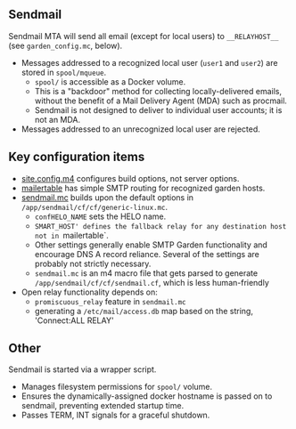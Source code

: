## Sendmail
Sendmail MTA will send all email (except for local users) to `__RELAYHOST__` (see `garden_config.mc`, below).
- Messages addressed to a recognized local user (`user1` and `user2`) are stored in `spool/mqueue`.
  - `spool/` is accessible as a Docker volume.
  - This is a "backdoor" method for collecting locally-delivered emails, without the benefit of a Mail Delivery Agent (MDA) such as procmail.
  - Sendmail is not designed to deliver to individual user accounts; it is not an MDA.
- Messages addressed to an unrecognized local user are rejected.

## Key configuration items
- [site.config.m4](site.config.m4) configures build options, not server options.
- [mailertable](mailertable) has simple SMTP routing for recognized garden hosts.
- [sendmail.mc](sendmail.mc) builds upon the default options in `/app/sendmail/cf/cf/generic-linux.mc`.
  - `confHELO_NAME` sets the HELO name.
  - `SMART_HOST' defines the fallback relay for any destination host not in `mailertable`.
  - Other settings generally enable SMTP Garden functionality and encourage DNS A record reliance.  Several of the settings are probably not strictly necessary.
  - `sendmail.mc` is an m4 macro file that gets parsed to generate `/app/sendmail/cf/cf/sendmail.cf`, which is less human-friendly
- Open relay functionality depends on:
  - `promiscuous_relay` feature in `sendmail.mc`
  - generating a `/etc/mail/access.db` map based on the string, 'Connect:ALL RELAY'

## Other
Sendmail is started via a wrapper script.
- Manages filesystem permissions for `spool/` volume.
- Ensures the dynamically-assigned docker hostname is passed on to sendmail, preventing extended startup time.
- Passes TERM, INT signals for a graceful shutdown.

